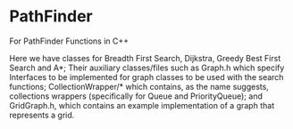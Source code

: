 # PathFinder
For PathFinder Functions in C++

Here we have classes for Breadth First Search, Dijkstra, Greedy Best First Search and A*;
Their auxiliary classes/files such as Graph.h which specify Interfaces to be implemented for graph classes to be used with the search functions; CollectionWrapper/* which contains, as the name suggests, collections wrappers (specifically for Queue and PriorityQueue); 
and GridGraph.h, which contains an example implementation of a graph that represents a grid.
